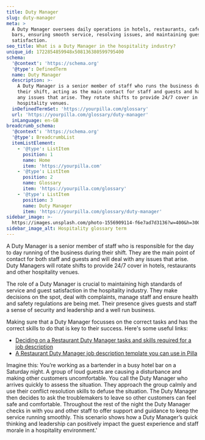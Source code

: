 ```yaml
---
title: Duty Manager
slug: duty-manager
meta: >
  A Duty Manager oversees daily operations in hotels, restaurants, cafes, and
  bars, ensuring smooth service, resolving issues, and maintaining guest
  satisfaction.
seo_title: What is a Duty Manager in the hospitality industry?
unique_id: 1722854859948x508136380599795400
schema:
  '@context': 'https://schema.org'
  '@type': DefinedTerm
  name: Duty Manager
  description: >-
    A Duty Manager is a senior member of staff who runs the business during
    their shift, acting as the main contact for staff and guests and handling
    any issues that arise. They rotate shifts to provide 24/7 cover in
    hospitality venues.
  inDefinedTermSet: 'https://yourpilla.com/glossary'
  url: 'https://yourpilla.com/glossary/duty-manager'
  inLanguage: en-GB
breadcrumb_schema:
  '@context': 'https://schema.org'
  '@type': BreadcrumbList
  itemListElement:
    - '@type': ListItem
      position: 1
      name: Home
      item: 'https://yourpilla.com'
    - '@type': ListItem
      position: 2
      name: Glossary
      item: 'https://yourpilla.com/glossary'
    - '@type': ListItem
      position: 3
      name: Duty Manager
      item: 'https://yourpilla.com/glossary/duty-manager'
sidebar_image: >-
  https://images.unsplash.com/photo-1556909114-f6e7ad7d3136?w=400&h=300&fit=crop&auto=format
sidebar_image_alt: Hospitality glossary term
---
```

A Duty Manager is a senior member of staff who is responsible for the day to day running of the business during their shift. They are the main point of contact for both staff and guests and will deal with any issues that arise. Duty Managers will rotate shifts to provide 24/7 cover in hotels, restaurants and other hospitality venues.

The role of a Duty Manager is crucial to maintaining high standards of service and guest satisfaction in the hospitality industry. They make decisions on the spot, deal with complaints, manage staff and ensure health and safety regulations are being met. Their presence gives guests and staff a sense of security and leadership and a well run business.

Making sure that a Duty Manager focusses on the correct tasks and has the correct skills to do that is key to their success. Here's some useful links:

*   [Deciding on a Restaurant Duty Manager tasks and skills required for a job description](https://yourpilla.com/blog/restaurant-duty-manager-duties)
*   [A Restaurant Duty Manager job description template you can use in Pilla](https://yourpilla.com/templates/restaurant-duty-manager-job-description)

Imagine this: You’re working as a bartender in a busy hotel bar on a Saturday night. A group of loud guests are causing a disturbance and making other customers uncomfortable. You call the Duty Manager who arrives quickly to assess the situation. They approach the group calmly and use their conflict resolution skills to defuse the situation. The Duty Manager then decides to ask the troublemakers to leave so other customers can feel safe and comfortable. Throughout the rest of the night the Duty Manager checks in with you and other staff to offer support and guidance to keep the service running smoothly. This scenario shows how a Duty Manager’s quick thinking and leadership can positively impact the guest experience and staff morale in a hospitality environment.'
